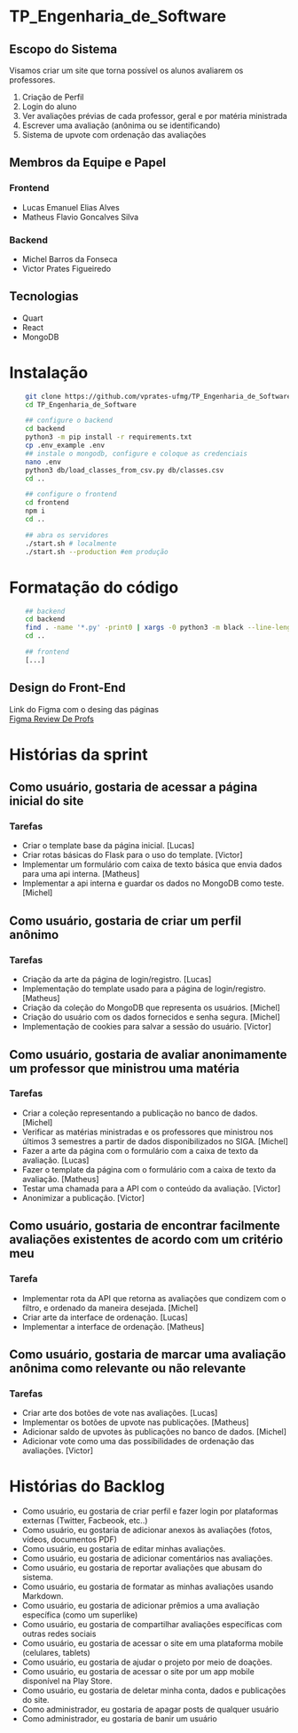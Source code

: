 # TP_Engenharia_de_Software
## Escopo do Sistema

Visamos criar um site que torna possível os alunos avaliarem os professores.
1. Criação de Perfil
2. Login do aluno
3. Ver avaliações prévias de cada professor, geral e por matéria ministrada
4. Escrever uma avaliação (anônima ou se identificando)
5. Sistema de upvote com ordenação das avaliações

## Membros da Equipe e Papel
### Frontend
- Lucas Emanuel Elias Alves
- Matheus Flavio Goncalves Silva

### Backend
- Michel Barros da Fonseca
- Victor Prates Figueiredo

## Tecnologias
- Quart
- React
- MongoDB

# Instalação
```bash
    git clone https://github.com/vprates-ufmg/TP_Engenharia_de_Software
    cd TP_Engenharia_de_Software

    ## configure o backend
    cd backend
    python3 -m pip install -r requirements.txt
    cp .env_example .env
    ## instale o mongodb, configure e coloque as credenciais
    nano .env
    python3 db/load_classes_from_csv.py db/classes.csv
    cd ..

    ## configure o frontend
    cd frontend
    npm i
    cd ..

    ## abra os servidores
    ./start.sh # localmente
    ./start.sh --production #em produção
```

# Formatação do código
```bash
    ## backend
    cd backend
    find . -name '*.py' -print0 | xargs -0 python3 -m black --line-length=120
    cd ..

    ## frontend
    [...]
```

## Design do Front-End
Link do Figma com o desing das páginas
<br>
<a href="https://www.figma.com/file/6ZZET6D42xeVovtNnFhwm3/TP1_Eng_Soft?type=design&node-id=0%3A1&t=GMHt6m7Ct4FRkFFp-1">Figma Review De Profs</a>

# Histórias da sprint  

## Como usuário, gostaria de acessar a página inicial do site
### Tarefas
- Criar o template base da página inicial. [Lucas]
- Criar rotas básicas do Flask para o uso do template. [Victor]
- Implementar um formulário com caixa de texto básica que envia dados para uma api interna. [Matheus]
- Implementar a api interna e guardar os dados no MongoDB como teste. [Michel]
  
## Como usuário, gostaria de criar um perfil anônimo
### Tarefas
- Criação da arte da página de login/registro. [Lucas]
- Implementação do template usado para a página de login/registro. [Matheus]
- Criação da coleção do MongoDB que representa os usuários. [Michel]
- Criação do usuário com os dados fornecidos e senha segura. [Michel]
- Implementação de cookies para salvar a sessão do usuário. [Victor]
  
## Como usuário, gostaria de avaliar anonimamente um professor que ministrou uma matéria
### Tarefas 
- Criar a coleção representando a publicação no banco de dados. [Michel]
- Verificar as matérias ministradas e os professores que ministrou nos últimos 3 semestres a partir de dados disponibilizados no SIGA. [Michel]
- Fazer a arte da página com o formulário com a caixa de texto da avaliação. [Lucas]
- Fazer o template da página com o formulário com a caixa de texto da avaliação. [Matheus]
- Testar uma chamada para a API com o conteúdo da avaliação. [Victor]
- Anonimizar a publicação. [Victor]
  
## Como usuário, gostaria de encontrar facilmente avaliações existentes de acordo com um critério meu
### Tarefa 
- Implementar rota da API que retorna as avaliações que condizem com o filtro, e ordenado da maneira desejada. [Michel]
- Criar arte da interface de ordenação. [Lucas]
- Implementar a interface de ordenação. [Matheus]
  
## Como usuário, gostaria de marcar uma avaliação anônima como relevante ou não relevante
### Tarefas 
- Criar arte dos botões de vote nas avaliações. [Lucas]
- Implementar os botões de upvote nas publicações. [Matheus]
- Adicionar saldo de upvotes às publicações no banco de dados. [Michel]
- Adicionar vote como uma das possibilidades de ordenação das avaliações. [Victor]
  
  
  
# Histórias do Backlog  
- Como usuário, eu gostaria de criar perfil e fazer login por plataformas externas (Twitter, Facbeook, etc..)  
- Como usuário, eu gostaria de adicionar anexos às avaliações (fotos, vídeos, documentos PDF)  
- Como usuário, eu gostaria de editar minhas avaliações.  
- Como usuário, eu gostaria de adicionar comentários nas avaliações.  
- Como usuário, eu gostaria de reportar avaliações que abusam do sistema.  
- Como usuário, eu gostaria de formatar as minhas avaliações usando Markdown.
- Como usuário, eu gostaria de adicionar prêmios a uma avaliação específica (como um superlike)  
- Como usuário, eu gostaria de compartilhar avaliações específicas com outras redes sociais  
- Como usuário, eu gostaria de acessar o site em uma plataforma mobile (celulares, tablets)
- Como usuário, eu gostaria de ajudar o projeto por meio de doações.
- Como usuário, eu gostaria de acessar o site por um app mobile disponível na Play Store.
- Como usuário, eu gostaria de deletar minha conta, dados e publicações do site.
- Como administrador, eu gostaria de apagar posts de qualquer usuário
- Como administrador, eu gostaria de banir um usuário
